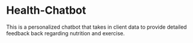 # Health-Chatbot
This is a personalized chatbot that takes in client data to provide detailed feedback back regarding nutrition and exercise.
